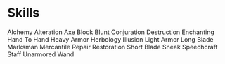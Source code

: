 # Skills


Alchemy
Alteration
Axe
Block
Blunt
Conjuration
Destruction
Enchanting
Hand To Hand
Heavy Armor
Herbology
Illusion
Light Armor
Long Blade
Marksman
Mercantile
Repair
Restoration
Short Blade
Sneak
Speechcraft
Staff
Unarmored
Wand



